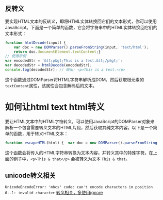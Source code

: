 ## 反转义
要实现HTML文本的反转义，即将HTML实体转换回它们的文本形式，你可以使用JavaScript。下面是一个简单的函数，它会将字符串中的HTML实体转换回它们的文本形式：

```javascript
function htmlDecode(input) {  
	var doc = new DOMParser().parseFromString(input, 'text/html');
	return doc.documentElement.textContent;} 
// 使用示例
var encodedStr = '&lt;p&gt;This is a test.&lt;/p&gt;';
var decodedStr = htmlDecode(encodedStr);
console.log(decodedStr); // 输出: <p>This is a test.</p>
```

这个函数通过DOMParser将HTML字符串解析成DOM，然后获取根元素的`textContent`属性，该属性会包含解码后的文本。
  

# 如何让html text html转义

要让HTML文本中的HTML字符转义，可以使用JavaScript的DOMParser对象来解析一个包含需要转义文本的HTML片段，然后获取其纯文本内容。以下是一个简单的函数，用于转义HTML文本：

```javascript
function escapeHTML(html) {  var doc = new DOMParser().parseFromString(html, 'text/html');  return doc.body.textContent || "";} // 使用示例var escapedText = escapeHTML('<p>This & that</p>');console.log(escapedText); // 输出: This & that
```

这个函数会将传入的HTML字符串转换为文本内容，并转义其中的特殊字符。在上面的例子中，`<p>This & that</p>` 会被转义为文本 `This & that`。
## unicode转义相关

`UnicodeEncodeError: 'mbcs' codec can't encode characters in position 0--1: invalid character`
[转义相关，多使用ignore](https://www.cnblogs.com/code3/p/17169625.html)